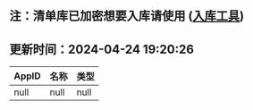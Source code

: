 ## 注：清单库已加密想要入库请使用 ([入库工具](https://github.com/BlankTMing/ManifestAutoUpdate/releases))

## 更新时间：2024-04-24 19:20:26
| AppID | 名称 | 类型  |
| :-------------------- | :----------------------------- | :----------- |
| null | null| null |
